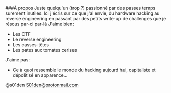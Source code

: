 ###À propos
Juste quelqu'un (trop ?) passionné par des passes temps surement inutiles.
Ici j'écris sur ce que j'ai envie, du hardware hacking au reverse engineering en passant par des petits write-up de challenges que je résous par-ci par-là
J'aime bien:
- Les CTF
- Le reverse engineering
- Les casses-têtes
- Les pates aux tomates cerises

J'aime pas:
- Ce à quoi ressemble le monde du hacking aujourd'hui, capitaliste et dépolitisé en apparence...


@s01den
S01den@protonmail.com
